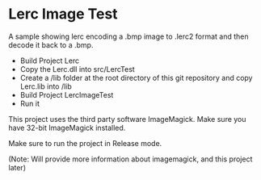 # Lerc Image Test

A sample showing lerc encoding a .bmp image to .lerc2 format and then decode it back to a .bmp.

- Build Project Lerc
- Copy the Lerc.dll into src/LercTest
- Create a /lib folder at the root directory of this git repository and copy Lerc.lib into /lib
- Build Project LercImageTest
- Run it

This project uses the third party software ImageMagick. Make sure you have 32-bit ImageMagick installed.

Make sure to run the project in Release mode.

(Note: Will provide more information about imagemagick, and this project later)
